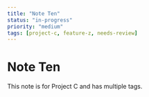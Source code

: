 ```yaml
---
title: "Note Ten"
status: "in-progress"
priority: "medium"
tags: [project-c, feature-z, needs-review]
---
```


# Note Ten

This note is for Project C and has multiple tags.

